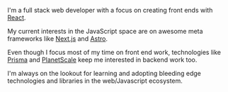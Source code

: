 I'm a full stack web developer with a focus on creating front ends with [React](https://reactjs.org/).

My current interests in the JavaScript space are on awesome meta frameworks like [Next.js](https://nextjs.org/) and [Astro](https://astro.build/).

Even though I focus most of my time on front end work, technologies like [Prisma](https://www.prisma.io/) and [PlanetScale](https://planetscale.com/) keep me interested in backend work too.

I'm always on the lookout for learning and adopting bleeding edge technologies and libraries in the web/Javascript ecosystem.
